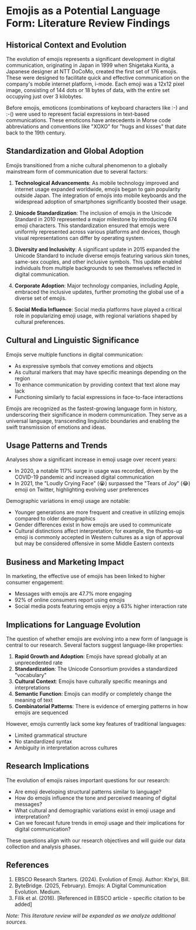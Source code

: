 # Emojis as a Potential Language Form: Literature Review Findings

## Historical Context and Evolution

The evolution of emojis represents a significant development in digital communication, originating in Japan in 1999 when Shigetaka Kurita, a Japanese designer at NTT DoCoMo, created the first set of 176 emojis. These were designed to facilitate quick and effective communication on the company's mobile internet platform, i-mode. Each emoji was a 12x12 pixel image, consisting of 144 dots or 18 bytes of data, with the entire set occupying just over 3 kilobytes.

Before emojis, emoticons (combinations of keyboard characters like :-) and :-() were used to represent facial expressions in text-based communications. These emoticons have antecedents in Morse code abbreviations and conventions like "XOXO" for "hugs and kisses" that date back to the 19th century.

## Standardization and Global Adoption

Emojis transitioned from a niche cultural phenomenon to a globally mainstream form of communication due to several factors:

1. **Technological Advancements**: As mobile technology improved and internet usage expanded worldwide, emojis began to gain popularity outside Japan. The integration of emojis into mobile keyboards and the widespread adoption of smartphones significantly boosted their usage.

2. **Unicode Standardization**: The inclusion of emojis in the Unicode Standard in 2010 represented a major milestone by introducing 674 emoji characters. This standardization ensured that emojis were uniformly represented across various platforms and devices, though visual representations can differ by operating system.

3. **Diversity and Inclusivity**: A significant update in 2015 expanded the Unicode Standard to include diverse emojis featuring various skin tones, same-sex couples, and other inclusive symbols. This update enabled individuals from multiple backgrounds to see themselves reflected in digital communication.

4. **Corporate Adoption**: Major technology companies, including Apple, embraced the inclusive updates, further promoting the global use of a diverse set of emojis.

5. **Social Media Influence**: Social media platforms have played a critical role in popularizing emoji usage, with regional variations shaped by cultural preferences.

## Cultural and Linguistic Significance

Emojis serve multiple functions in digital communication:

- As expressive symbols that convey emotions and objects
- As cultural markers that may have specific meanings depending on the region
- To enhance communication by providing context that text alone may lack
- Functioning similarly to facial expressions in face-to-face interactions

Emojis are recognized as the fastest-growing language form in history, underscoring their significance in modern communication. They serve as a universal language, transcending linguistic boundaries and enabling the swift transmission of emotions and ideas.

## Usage Patterns and Trends

Analyses show a significant increase in emoji usage over recent years:
- In 2020, a notable 117% surge in usage was recorded, driven by the COVID-19 pandemic and increased digital communication
- In 2021, the "Loudly Crying Face" (😭) surpassed the "Tears of Joy" (😂) emoji on Twitter, highlighting evolving user preferences

Demographic variations in emoji usage are notable:
- Younger generations are more frequent and creative in utilizing emojis compared to older demographics
- Gender differences exist in how emojis are used to communicate
- Cultural distinctions affect interpretation; for example, the thumbs-up emoji is commonly accepted in Western cultures as a sign of approval but may be considered offensive in some Middle Eastern contexts

## Business and Marketing Impact

In marketing, the effective use of emojis has been linked to higher consumer engagement:
- Messages with emojis are 47.7% more engaging
- 92% of online consumers report using emojis
- Social media posts featuring emojis enjoy a 63% higher interaction rate

## Implications for Language Evolution

The question of whether emojis are evolving into a new form of language is central to our research. Several factors suggest language-like properties:

1. **Rapid Growth and Adoption**: Emojis have spread globally at an unprecedented rate
2. **Standardization**: The Unicode Consortium provides a standardized "vocabulary"
3. **Cultural Context**: Emojis have culturally specific meanings and interpretations
4. **Semantic Function**: Emojis can modify or completely change the meaning of text
5. **Combinatorial Patterns**: There is evidence of emerging patterns in how emojis are sequenced

However, emojis currently lack some key features of traditional languages:
- Limited grammatical structure
- No standardized syntax
- Ambiguity in interpretation across cultures

## Research Implications

The evolution of emojis raises important questions for our research:
- Are emoji developing structural patterns similar to language?
- How do emojis influence the tone and perceived meaning of digital messages?
- What cultural and demographic variations exist in emoji usage and interpretation?
- Can we forecast future trends in emoji usage and their implications for digital communication?

These questions align with our research objectives and will guide our data collection and analysis phases.

## References

1. EBSCO Research Starters. (2024). Evolution of Emoji. Author: Kte'pi, Bill.
2. ByteBridge. (2025, February). Emojis: A Digital Communication Evolution. Medium.
3. Filik et al. (2016). [Referenced in EBSCO article - specific citation to be added]

*Note: This literature review will be expanded as we analyze additional sources.*
